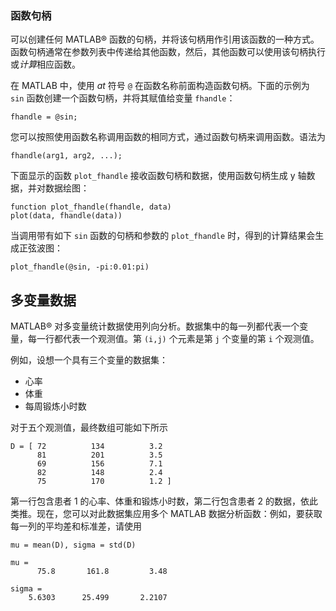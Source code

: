 ### 函数句柄



可以创建任何 MATLAB® 函数的句柄，并将该句柄用作引用该函数的一种方式。函数句柄通常在参数列表中传递给其他函数，然后，其他函数可以使用该句柄执行或*计算*相应函数。

在 MATLAB 中，使用 *at* 符号 `@` 在函数名称前面构造函数句柄。下面的示例为 `sin` 函数创建一个函数句柄，并将其赋值给变量 `fhandle`：

```
fhandle = @sin;
```

您可以按照使用函数名称调用函数的相同方式，通过函数句柄来调用函数。语法为

```
fhandle(arg1, arg2, ...);
```

下面显示的函数 `plot_fhandle` 接收函数句柄和数据，使用函数句柄生成 y 轴数据，并对数据绘图：

```
function plot_fhandle(fhandle, data)
plot(data, fhandle(data))
```

当调用带有如下 `sin` 函数的句柄和参数的 `plot_fhandle` 时，得到的计算结果会生成正弦波图：

```
plot_fhandle(@sin, -pi:0.01:pi)
```

## 多变量数据



MATLAB® 对多变量统计数据使用列向分析。数据集中的每一列都代表一个变量，每一行都代表一个观测值。第 `(i,j)` 个元素是第 `j` 个变量的第 `i` 个观测值。

例如，设想一个具有三个变量的数据集：

- 心率
- 体重
- 每周锻炼小时数

对于五个观测值，最终数组可能如下所示

```
D = [ 72          134          3.2
      81          201          3.5
      69          156          7.1
      82          148          2.4
      75          170          1.2 ]
```

第一行包含患者 1 的心率、体重和锻炼小时数，第二行包含患者 2 的数据，依此类推。现在，您可以对此数据集应用多个 MATLAB 数据分析函数：例如，要获取每一列的平均差和标准差，请使用

```
mu = mean(D), sigma = std(D)

mu =
      75.8       161.8         3.48

sigma =
    5.6303      25.499       2.2107
```

